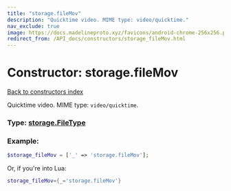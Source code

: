 ```yaml
---
title: "storage.fileMov"
description: "Quicktime video. MIME type: video/quicktime."
nav_exclude: true
image: https://docs.madelineproto.xyz/favicons/android-chrome-256x256.png
redirect_from: /API_docs/constructors/storage_fileMov.html
---
```

# Constructor: storage.fileMov  
[Back to constructors index](index.md)



Quicktime video. MIME type: `video/quicktime`.




### Type: [storage.FileType](../types/storage.FileType.md)


### Example:

```php
$storage_fileMov = ['_' => 'storage.fileMov'];
```  


Or, if you're into Lua:

```lua
storage_fileMov={_='storage.fileMov'}

```


